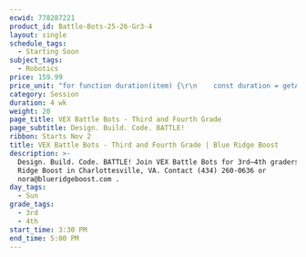 ```yaml
---
ecwid: 778287221
product_id: Battle-Bots-25-26-Gr3-4
layout: single
schedule_tags:
  - Starting Soon
subject_tags:
  - Robotics
price: 159.99
price_unit: "for function duration(item) {\r\n    const duration = getAttributeValue(item, 'Duration (in weeks)');\r\n    if (isSession(item)) {\r\n       return `${duration} wk`;\r\n    } else if (isOngoing(item)) {\r\n        if (duration === undefined) {\r\n            return \"Flexible\";\r\n        } else if (duration <= 12) {\r\n            return \"2-3 mo\";\r\n        } else if (duration <= 24) {\r\n            return \"4-6 mo\";\r\n        } else {\r\n            return \"6+ mo\";\r\n        }\r\n    } else if (isSingle(item)) {\r\n        return \"1 wk\";\r\n    }\r\n} sessions"
category: Session
duration: 4 wk
weight: 20
page_title: VEX Battle Bots - Third and Fourth Grade
page_subtitle: Design. Build. Code. BATTLE!
ribbon: Starts Nov 2
title: VEX Battle Bots - Third and Fourth Grade | Blue Ridge Boost
description: >-
  Design. Build. Code. BATTLE! Join VEX Battle Bots for 3rd–4th graders at Blue
  Ridge Boost in Charlottesville, VA. Contact (434) 260-0636 or
  nora@blueridgeboost.com .
day_tags:
  - Sun
grade_tags:
  - 3rd
  - 4th
start_time: 3:30 PM
end_time: 5:00 PM
---
```



